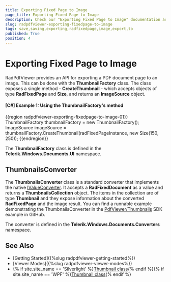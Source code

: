```yaml
---
title: Exporting Fixed Page to Image
page_title: Exporting Fixed Page to Image
description: Check our "Exporting Fixed Page to Image" documentation article for the RadPdfViewer WPF control.
slug: radpdfviewer-exporting-fixedpage-to-image
tags: save,saving,exporting,radfixedpage,image,export,to
published: True
position: 4
---
```


# Exporting Fixed Page to Image

RadPdfViewer provides an API for exporting a PDF document page to an image. This can be done with the __ThumbnailFactory__ class. The class exposes a single method - __CreateThumbnail__ - which accepts objects of type __RadFixedPage__ and __Size__, and returns an __ImageSource__ object.

#### __[C#] Example 1: Using the ThumbnailFactory's method__  
{{region radpdfviewer-exporting-fixedpage-to-image-01}}
	ThumbnailFactory thumbnailFactory = new ThumbnailFactory();
	ImageSource imageSource = thumbnailFactory.CreateThumbnail(radFixedPageInstance, new Size(150, 250));
{{endregion}}

The __ThumbnailFactory__ class is defined in the __Telerik.Windows.Documents.UI__ namespace.

## ThumbnailsConverter

The __ThumbnailsConverter__ class is a standard converter that implements the native [IValueConverter](https://msdn.microsoft.com/en-us/library/system.windows.data.ivalueconverter(v=vs.110).aspx). It accepts a __RadFixedDocument__ as a value and returns a __ThumbnailsCollection__ object. The items in the collection are of type __Thumbnail__ and they expose information about the converted __RadFixedPage__ and the image result. You can find a runnable example demonstrating the ThumbnailsConverter in the [PdfViewer/Thumbnails](https://github.com/telerik/xaml-sdk/blob/master/PdfViewer/Thumbnails) SDK example in GitHub.

The converter is defined in the __Telerik.Windows.Documents.Converters__ namespace.

## See Also

* [Getting Started]({%slug radpdfviewer-getting-started%})
* [Viewer Modes]({%slug radpdfviewer-viewer-modes%})
* {% if site.site_name == 'Silverlight' %}[Thumbnail class](https://docs.telerik.com/devtools/silverlight/api/telerik.windows.documents.ui.thumbnail){% endif %}{% if site.site_name == 'WPF' %}[Thumbnail class](https://docs.telerik.com/devtools/wpf/api/telerik.windows.documents.ui.thumbnail){% endif %}
